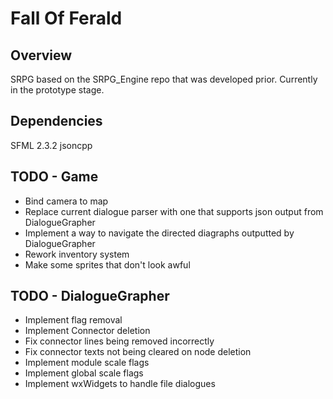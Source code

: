 Fall Of Ferald
==============

## Overview
SRPG based on the SRPG_Engine repo that was developed prior.
Currently in the prototype stage.

## Dependencies
SFML 2.3.2
jsoncpp

## TODO - Game
* Bind camera to map
* Replace current dialogue parser with one that supports json output from
  DialogueGrapher
* Implement a way to navigate the directed diagraphs outputted by DialogueGrapher
* Rework inventory system
* Make some sprites that don't look awful

## TODO - DialogueGrapher
* Implement flag removal
* Implement Connector deletion
* Fix connector lines being removed incorrectly
* Fix connector texts not being cleared on node deletion
* Implement module scale flags
* Implement global scale flags
* Implement wxWidgets to handle file dialogues
